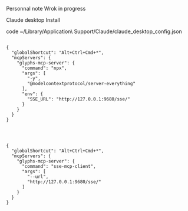 Personnal note Wrok in progress 

Claude desktop Install

code ~/Library/Application\ Support/Claude/claude_desktop_config.json


```

{
  "globalShortcut": "Alt+Ctrl+Cmd+*",
  "mcpServers": {
    "glyphs-mcp-server": {
      "command": "npx",
      "args": [
        "-y",
        "@modelcontextprotocol/server-everything"
      ],
      "env": {
        "SSE_URL": "http://127.0.0.1:9680/sse/"
      }
    }
  }
}



```

```

{
  "globalShortcut": "Alt+Ctrl+Cmd+*",
  "mcpServers": {
    "glyphs-mcp-server": {
      "command": "sse-mcp-client",
      "args": [
        "--url",
        "http://127.0.0.1:9680/sse/"
      ]
    }
  }
}


```